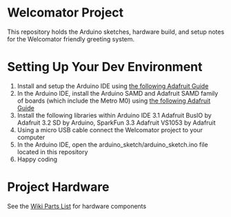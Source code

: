 # Welcomator Project

This repository holds the Arduino sketches, hardware build, and setup notes for the Welcomator friendly greeting system.

# Setting Up Your Dev Environment

1. Install and setup the Arduino IDE using [the following Adafruit Guide](https://learn.adafruit.com/adafruit-metro-m0-express/arduino-ide-setup)
2. In the Arduino IDE, install the Arduino SAMD and Adafruit SAMD family of boards (which include the Metro M0) using [the following Adafruit Guide](https://learn.adafruit.com/adafruit-metro-m0-express/using-with-arduino-ide)
3. Install the following libraries within Arduino IDE
  3.1 Adafruit BusIO by Adafruit
  3.2 SD by Arduino, SparkFun
  3.3 Adafruit VS1053 by Adafruit
4. Using a micro USB cable connect the Welcomator project to your computer
5. In the Arduino IDE, open the arduino_sketch/arduino_sketch.ino file located in this repository
6. Happy coding

# Project Hardware

See the [Wiki Parts List](https://github.com/illudens/welcomator/wiki/Parts-List) for hardware components

